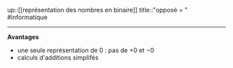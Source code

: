 up::[[représentation des nombres en binaire]]
title::"opposé = "
#informatique 

----

**Avantages**
 - une seule représentation de $0$ : pas de $+0$ et $-0$
 - calculs d'additions simplifés

